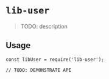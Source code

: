 # `lib-user`

> TODO: description

## Usage

```
const libUser = require('lib-user');

// TODO: DEMONSTRATE API
```
